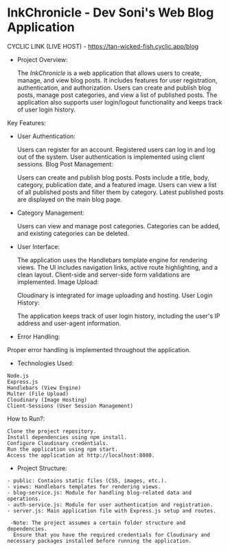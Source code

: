 # InkChronicle - Dev Soni's Web Blog Application

CYCLIC LINK (LIVE HOST) - https://tan-wicked-fish.cyclic.app/blog

* Project Overview:


  The *InkChronicle* is a web application that allows users to create, manage, and view blog posts. 
  It includes features for user registration, authentication, and authorization. 
  Users can create and publish blog posts, manage post categories, and view a list of published posts. 
  The application also supports user login/logout functionality and keeps track of user login history.

Key Features:

* User Authentication:

  Users can register for an account.
  Registered users can log in and log out of the system.
  User authentication is implemented using client sessions.
  Blog Post Management:

  Users can create and publish blog posts.
  Posts include a title, body, category, publication date, and a featured image.
  Users can view a list of all published posts and filter them by category.
  Latest published posts are displayed on the main blog page.

* Category Management:

  Users can view and manage post categories.
  Categories can be added, and existing categories can be deleted.

* User Interface:

  The application uses the Handlebars template engine for rendering views.
  The UI includes navigation links, active route highlighting, and a clean layout.
  Client-side and server-side form validations are implemented.
  Image Upload:

  Cloudinary is integrated for image uploading and hosting.
  User Login History:

  The application keeps track of user login history, including the user's IP address and user-agent information.

* Error Handling:

 Proper error handling is implemented throughout the application.

* Technologies Used:

```
Node.js
Express.js
Handlebars (View Engine)
Multer (File Upload)
Cloudinary (Image Hosting)
Client-Sessions (User Session Management)
```

How to Run?:

```
Clone the project repository.
Install dependencies using npm install.
Configure Cloudinary credentials.
Run the application using npm start.
Access the application at http://localhost:8080.
```

* Project Structure:

```
- public: Contains static files (CSS, images, etc.).
- views: Handlebars templates for rendering views.
- blog-service.js: Module for handling blog-related data and operations.
- auth-service.js: Module for user authentication and registration.
- server.js: Main application file with Express.js setup and routes.

 -Note: The project assumes a certain folder structure and dependencies. 
  Ensure that you have the required credentials for Cloudinary and necessary packages installed before running the application.
```
